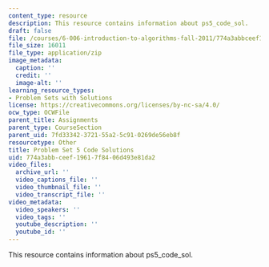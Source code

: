 ```yaml
---
content_type: resource
description: This resource contains information about ps5_code_sol.
draft: false
file: /courses/6-006-introduction-to-algorithms-fall-2011/774a3abbceef19617f8406d493e81da2_ps5_code_sol.zip
file_size: 16011
file_type: application/zip
image_metadata:
  caption: ''
  credit: ''
  image-alt: ''
learning_resource_types:
- Problem Sets with Solutions
license: https://creativecommons.org/licenses/by-nc-sa/4.0/
ocw_type: OCWFile
parent_title: Assignments
parent_type: CourseSection
parent_uid: 7fd33342-3721-55a2-5c91-0269de56eb8f
resourcetype: Other
title: Problem Set 5 Code Solutions
uid: 774a3abb-ceef-1961-7f84-06d493e81da2
video_files:
  archive_url: ''
  video_captions_file: ''
  video_thumbnail_file: ''
  video_transcript_file: ''
video_metadata:
  video_speakers: ''
  video_tags: ''
  youtube_description: ''
  youtube_id: ''
---
```

This resource contains information about ps5_code_sol.